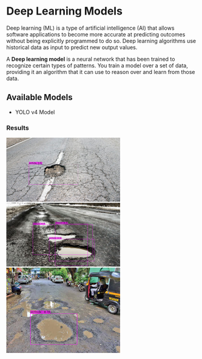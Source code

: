 # Deep Learning Models

Deep learning (ML) is a type of artificial intelligence (AI) that allows software applications to become more accurate at predicting outcomes without being explicitly programmed to do so. Deep learning algorithms use historical data as input to predict new output values.

A **Deep learning model** is a neural network that has been trained to recognize certain types of patterns. You train a model over a set of data, providing it an algorithm that it can use to reason over and learn from those data.

## Available Models

- YOLO v4 Model

### Results

<img src="Yolov4/results/predictions (1).jpg" width="300"/> <img src="Yolov4/results/predictions (3).jpg" width="300"/> <img src="Yolov4/results/predictions (4).jpg" width="300"/>
